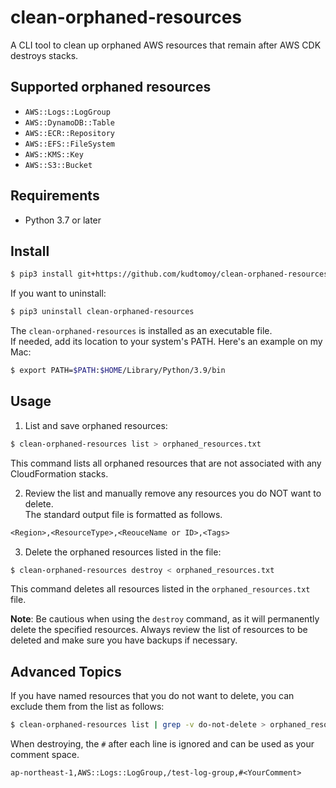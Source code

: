 # clean-orphaned-resources

A CLI tool to clean up orphaned AWS resources that remain after AWS CDK destroys stacks.

## Supported orphaned resources
- `AWS::Logs::LogGroup`
- `AWS::DynamoDB::Table`
- `AWS::ECR::Repository`
- `AWS::EFS::FileSystem`
- `AWS::KMS::Key`
- `AWS::S3::Bucket`

## Requirements
- Python 3.7 or later

## Install
```bash
$ pip3 install git+https://github.com/kudtomoy/clean-orphaned-resources.git
```

If you want to uninstall:
```bash
$ pip3 uninstall clean-orphaned-resources
```

The `clean-orphaned-resources` is installed as an executable file.  
If needed, add its location to your system's PATH. Here's an example on my Mac:
```bash
$ export PATH=$PATH:$HOME/Library/Python/3.9/bin
```

## Usage
1. List and save orphaned resources:
```bash
$ clean-orphaned-resources list > orphaned_resources.txt
```
This command lists all orphaned resources that are not associated with any CloudFormation stacks.


2. Review the list and manually remove any resources you do NOT want to delete.  
The standard output file is formatted as follows.
```txt
<Region>,<ResourceType>,<ReouceName or ID>,<Tags>
```

3. Delete the orphaned resources listed in the file:
```bash
$ clean-orphaned-resources destroy < orphaned_resources.txt
```
This command deletes all resources listed in the `orphaned_resources.txt` file.

**Note**: Be cautious when using the `destroy` command, as it will permanently delete the specified resources. Always review the list of resources to be deleted and make sure you have backups if necessary.

## Advanced Topics
If you have named resources that you do not want to delete, you can exclude them from the list as follows:
```bash
$ clean-orphaned-resources list | grep -v do-not-delete > orphaned_resources.txt
```

When destroying, the `#` after each line is ignored and can be used as your comment space.
```txt
ap-northeast-1,AWS::Logs::LogGroup,/test-log-group,#<YourComment>
```
